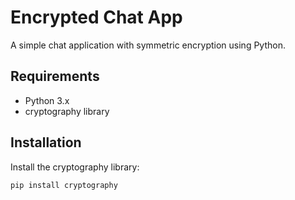 # Encrypted Chat App

A simple chat application with symmetric encryption using Python.

## Requirements

- Python 3.x
- cryptography library

## Installation

Install the cryptography library:

```sh
pip install cryptography
